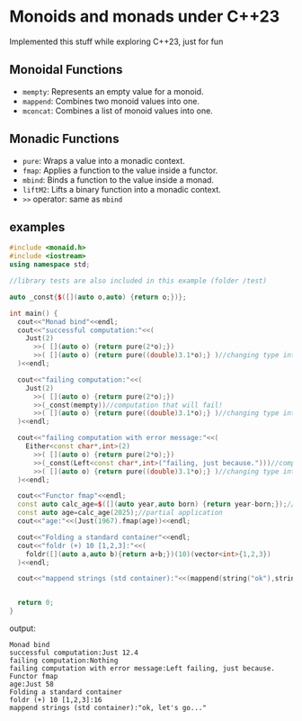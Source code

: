 # Monoids and monads under C++23

Implemented this stuff while exploring C++23, just for fun

## Monoidal Functions
- `mempty`: Represents an empty value for a monoid.
- `mappend`: Combines two monoid values into one.
- `mconcat`: Combines a list of monoid values into one.

## Monadic Functions
- `pure`: Wraps a value into a monadic context.
- `fmap`: Applies a function to the value inside a functor.
- `mbind`: Binds a function to the value inside a monad.
- `liftM2`: Lifts a binary function into a monadic context.
- `>>` operator: same as `mbind`

## examples

```c++
#include <monaid.h>
#include <iostream>
using namespace std;

//library tests are also included in this example (folder /test)

auto _const{$([](auto o,auto) {return o;})};

int main() {
  cout<<"Monad bind"<<endl;
  cout<<"successful computation:"<<(
    Just(2)
      >>( [](auto o) {return pure(2*o);})
      >>( [](auto o) {return pure((double)3.1*o);} )//changing type int->double
  )<<endl;

  cout<<"failing computation:"<<(
    Just(2)
      >>( [](auto o) {return pure(2*o);})
      >>(_const(mempty))//computation that will fail!
      >>( [](auto o) {return pure((double)3.1*o);} )//changing type int->double
  )<<endl;

  cout<<"failing computation with error message:"<<(
    Either<const char*,int>(2)
      >>( [](auto o) {return pure(2*o);})
      >>(_const(Left<const char*,int>("failing, just because.")))//computation that will fail!
      >>( [](auto o) {return pure((double)3.1*o);} )//changing type int->double
  )<<endl;

  cout<<"Functor fmap"<<endl;
  const auto calc_age=$([](auto year,auto born) {return year-born;});//curried lambda
  const auto age=calc_age(2025);//partial application
  cout<<"age:"<<(Just(1967).fmap(age))<<endl;

  cout<<"Folding a standard container"<<endl;
  cout<<"foldr (+) 10 [1,2,3]:"<<(
    foldr([](auto a,auto b){return a+b;})(10)(vector<int>{1,2,3})
  )<<endl;

  cout<<"mappend strings (std container):"<<(mappend(string("ok"),string(", let's go...")))<<endl;


  return 0;
}
```
output:
```
Monad bind
successful computation:Just 12.4
failing computation:Nothing
failing computation with error message:Left failing, just because.
Functor fmap
age:Just 58
Folding a standard container
foldr (+) 10 [1,2,3]:16
mappend strings (std container):"ok, let's go..."
```